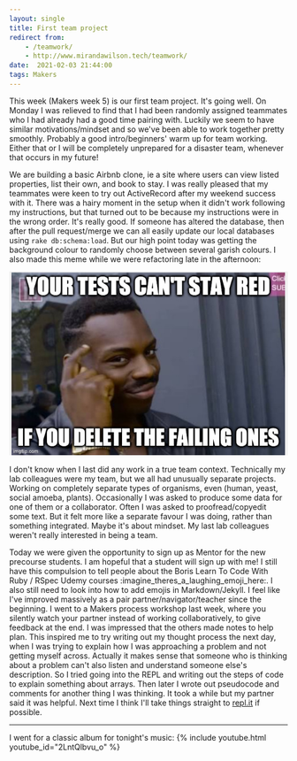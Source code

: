 ```yaml
---
layout: single
title: First team project
redirect from:
    - /teamwork/
    - http://www.mirandawilson.tech/teamwork/
date:  2021-02-03 21:44:00
tags: Makers
---
```

This week (Makers week 5) is our first team project. It's going well. On Monday I was relieved to find that I had been randomly assigned teammates who I had already had a good time pairing with. Luckily we seem to have similar motivations/mindset and so we've been able to work together pretty smoothly. Probably a good intro/beginners' warm up for team working. Either that or I will be completely unprepared for a disaster team, whenever that occurs in my future!

We are building a basic Airbnb clone, ie a site where users can view listed properties, list their own, and book to stay. I was really pleased that my teammates were keen to try out ActiveRecord after my weekend success with it. There was a hairy moment in the setup when it didn't work following my instructions, but that turned out to be because my instructions were in the wrong order. It's really good. If someone has altered the database, then after the pull request/merge we can all easily update our local databases using `rake db:schema:load`. But our high point today was getting the background colour to randomly choose between several garish colours. I also made this meme while we were refactoring late in the afternoon:

![meme man tapping his head](/assets/images/2021-02/meme.png)


I don't know when I last did any work in a true team context. Technically my lab colleagues were my team, but we all had unusually separate projects. Working on completely separate types of organisms, even (human, yeast, social amoeba, plants). Occasionally I was asked to produce some data for one of them or a collaborator. Often I was asked to proofread/copyedit some text. But it felt more like a separate favour I was doing, rather than something integrated. Maybe it's about mindset. My last lab colleagues weren't really interested in being a team.

Today we were given the opportunity to sign up as Mentor for the new precourse students. I am hopeful that a student will sign up with me! I still have this compulsion to tell people about the Boris Learn To Code With Ruby / RSpec Udemy courses :imagine_theres_a_laughing_emoji_here:. I also still need to look into how to add emojis in Markdown/Jekyll. I feel like I've improved massively as a pair partner/navigator/teacher since the beginning. I went to a Makers process workshop last week, where you silently watch your partner instead of working collaboratively, to give feedback at the end. I was impressed that the others made notes to help plan. This inspired me to try writing out my thought process the next day, when I was trying to explain how I was approaching a problem and not getting myself across. Actually it makes sense that someone who is thinking about a problem can't also listen and understand someone else's description. So I tried going into the REPL and writing out the steps of code to explain something about arrays. Then later I wrote out pseudocode and comments for another thing I was thinking. It took a while but my partner said it was helpful. Next time I think I'll take things straight to [repl.it](https://repl.it/~) if possible.  

***
I went for a classic album for tonight's music:
{% include youtube.html youtube_id="2LntQlbvu_o" %}
